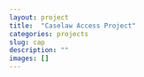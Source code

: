 ```yaml
---
layout: project
title:  "Caselaw Access Project"
categories: projects
slug: cap
description: ""
images: []
---
```



